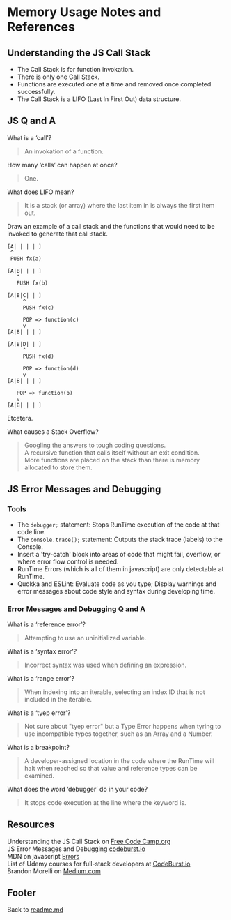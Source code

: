 # Memory Usage Notes and References

## Understanding the JS Call Stack

- The Call Stack is for function invokation.  
- There is only one Call Stack.  
- Functions are executed one at a time and removed once completed successfully.  
- The Call Stack is a LIFO (Last In First Out) data structure.  

## JS Q and A

What is a ‘call’?

> An invokation of a function.  

How many ‘calls’ can happen at once?

> One.  

What does LIFO mean?

> It is a stack (or array) where the last item in is always the first item out.  

Draw an example of a call stack and the functions that would need to be invoked to generate that call stack.

```text
[A| | | | ]
 ^
 PUSH fx(a)
```

```text
[A|B| | | ]
   ^
   PUSH fx(b)
```

```text
[A|B|C| | ]
     ^
     PUSH fx(c)
```

```text
     POP => function(c)
     v
[A|B| | | ]
```

```text
[A|B|D| | ]
     ^
     PUSH fx(d)
```

```text
     POP => function(d)
     v
[A|B| | | ]
```

```text
   POP => function(b)
   v
[A|B| | | ]
```

Etcetera.

What causes a Stack Overflow?

> Googling the answers to tough coding questions.  
> A recursive function that calls itself without an exit condition.  
> More functions are placed on the stack than there is memory allocated to store them.  

## JS Error Messages and Debugging

### Tools

- The `debugger;` statement: Stops RunTime execution of the code at that code line.  
- The `console.trace();` statement: Outputs the stack trace (labels) to the Console.  
- Insert a 'try-catch' block into areas of code that might fail, overflow, or where error flow control is needed.  
- RunTime Errors (which is all of them in javascript) are only detectable at RunTime.  
- Quokka and ESLint: Evaluate code as you type; Display warnings and error messages about code style and syntax during developing time.  

### Error Messages and Debugging Q and A

What is a ‘reference error’?

> Attempting to use an uninitialized variable.  

What is a ‘syntax error’?

> Incorrect syntax was used when defining an expression.  

What is a ‘range error’?

> When indexing into an iterable, selecting an index ID that is not included in the iterable.  

What is a ‘tyep error’?

> Not sure about "tyep error" but a Type Error happens when tyring to use incompatible types together, such as an Array and a Number.  

What is a breakpoint?

> A developer-assigned location in the code where the RunTime will halt when reached so that value and reference types can be examined.  

What does the word ‘debugger’ do in your code?

> It stops code execution at the line where the keyword is.  

## Resources

Understanding the JS Call Stack on [Free Code Camp.org](https://www.freecodecamp.org/news/understanding-the-javascript-call-stack-861e41ae61d4)  
JS Error Messages and Debugging [codeburst.io](https://codeburst.io/javascript-error-messages-debugging-d23f84f0ae7c)  
MDN on javascript [Errors](https://developer.mozilla.org/en-US/docs/Web/JavaScript/Reference/Errors)  
List of Udemy courses for full-stack developers at [CodeBurst.io](https://codeburst.io/best-udemy-courses-for-learning-full-stack-web-development-45e2bd3ec28b)  
Brandon Morelli on [Medium.com](https://medium.com/@bmorelli25)  

## Footer

Back to [readme.md](../README.html)  
